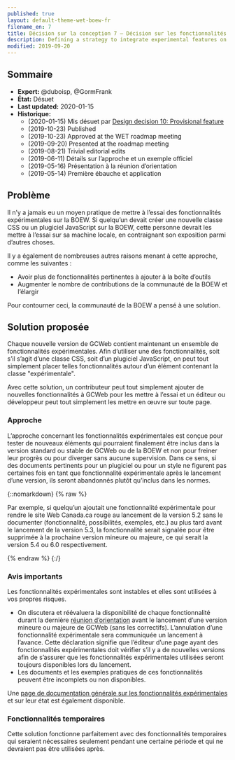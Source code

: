 ```yaml
---
published: true
layout: default-theme-wet-boew-fr
filename_en: 7
title: Décision sur la conception 7 – Décision sur les fonctionnalités expérimentales
description: Defining a strategy to integrate experimental features on the WET
modified: 2019-09-20
---
```


## Sommaire

* **Expert:** @duboisp, @GormFrank
* **État:** Désuet
* **Last updated:** 2020-01-15
* **Historique:**
	* (2020-01-15) Mis désuet par [Design decision 10: Provisional feature](10.html)
	* (2019-10-23) Published
	* (2019-10-23) Approved at the WET roadmap meeting
	* (2019-09-20) Presented at the roadmap meeting
	* (2019-08-21) Trivial editorial edits
	* (2019-06-11) Détails sur l’approche et un exemple officiel
	* (2019-05-16) Présentation à la réunion d’orientation
	* (2019-05-14) Première ébauche et application

## Problème

Il n’y a jamais eu un moyen pratique de mettre à l’essai des fonctionnalités expérimentales sur la BOEW. Si quelqu’un devait créer une nouvelle classe CSS ou un plugiciel JavaScript sur la BOEW, cette personne devrait les mettre à l’essai sur sa machine locale, en contraignant son exposition parmi d’autres choses.

Il y a également de nombreuses autres raisons menant à cette approche, comme les suivantes :

* Avoir plus de fonctionnalités pertinentes à ajouter à la boîte d’outils
* Augmenter le nombre de contributions de la communauté de la BOEW et l’élargir

Pour contourner ceci, la communauté de la BOEW a pensé à une solution.

## Solution proposée

Chaque nouvelle version de GCWeb contient maintenant un ensemble de fonctionnalités expérimentales. Afin d’utiliser une des fonctionnalités, soit s’il s’agit d’une classe CSS, soit d’un plugiciel JavaScript, on peut tout simplement placer telles fonctionnalités autour d’un élément contenant la classe "expérimentale".

Avec cette solution, un contributeur peut tout simplement ajouter de nouvelles fonctionnalités à GCWeb pour les mettre à l’essai et un éditeur ou développeur peut tout simplement les mettre en œuvre sur toute page.

### Approche

L’approche concernant les fonctionnalités expérimentales est conçue pour tester de nouveaux éléments qui pourraient finalement être inclus dans la version standard ou stable de GCWeb ou de la BOEW et non pour freiner leur progrès ou pour diverger sans aucune supervision. Dans ce sens, si des documents pertinents pour un plugiciel ou pour un style ne figurent pas certaines fois en tant que fonctionnalité expérimentale après le lancement d’une version, ils seront abandonnés plutôt qu’inclus dans les normes.

{::nomarkdown}
{% raw %}
<p class="alert alert-info">Par exemple, si quelqu’un ajoutait une fonctionnalité expérimentale pour rendre le site Web Canada.ca rouge au lancement de la version 5.2 sans le documenter (fonctionnalité, possibilités, exemples, etc.) au plus tard avant le lancement de la version 5.3, la fonctionnalité serait signalée pour être supprimée à la prochaine version mineure ou majeure, ce qui serait la version 5.4 ou 6.0 respectivement.</p>
{% endraw %}
{:/}

### Avis importants

Les fonctionnalités expérimentales sont instables et elles sont utilisées à vos propres risques.

* On discutera et réévaluera la disponibilité de chaque fonctionnalité durant la dernière [réunion d’orientation](https://wet-boew.github.io/wet-boew-documentation/index-fr) avant le lancement d’une version mineure ou majeure de GCWeb (sans les correctifs). L’annulation d’une fonctionnalité expérimentale sera communiquée un lancement à l’avance. Cette déclaration signifie que l’éditeur d’une page ayant des fonctionnalités expérimentales doit vérifier s’il y a de nouvelles versions afin de s’assurer que les fonctionnalités expérimentales utilisées seront toujours disponibles lors du lancement.
* Les documents et les exemples pratiques de ces fonctionnalités peuvent être incomplets ou non disponibles.

Une [page de documentation générale sur les fonctionnalités expérimentales](https://wet-boew.github.io/themes-dist/GCWeb/experimental-fr.html) et sur leur état est également disponible.

### Fonctionnalités temporaires

Cette solution fonctionne parfaitement avec des fonctionnalités temporaires qui seraient nécessaires seulement pendant une certaine période et qui ne devraient pas être utilisées après.
